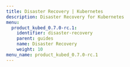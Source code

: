 ```yaml
---
title: Disaster Recovery | Kubernetes
description: Disaster Recovery for Kubernetes
menu:
  product_kubed_0.7.0-rc.1:
    identifier: disaster-recovery
    parent: guides
    name: Disaster Recovery
    weight: 10
menu_name: product_kubed_0.7.0-rc.1
---
```


